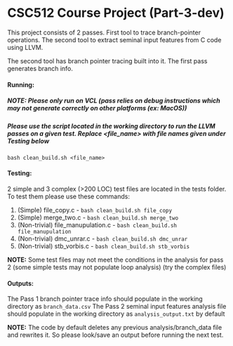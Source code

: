 # CSC512 Course Project (Part-3-dev)
This project consists of 2 passes. First tool to trace branch-pointer operations. The second tool to extract seminal input features from C code using LLVM.

The second tool has branch pointer tracing built into it. The first pass generates branch info.

#### Running:

##### NOTE: Please only run on VCL (pass relies on debug instructions which may not generate correctly on other platforms (ex: MacOS))

##### Please use the script located in the working directory to run the LLVM passes on a given test. Replace \<file_name\> with file names given under Testing below
`bash clean_build.sh <file_name>`

#### Testing:

2 simple and 3 complex (>200 LOC) test files are located in the tests folder. To test them please use these commands:
1. (Simple) file_copy.c - `bash clean_build.sh file_copy`
2. (Simple) merge_two.c - `bash clean_build.sh merge_two`
3. (Non-trivial) file_manupulation.c - `bash clean_build.sh file_manupulation`
4. (Non-trivial) dmc_unrar.c - `bash clean_build.sh dmc_unrar`
5. (Non-trivial) stb_vorbis.c - `bash clean_build.sh stb_vorbis`

**NOTE:** Some test files may not meet the conditions in the analysis for pass 2 (some simple tests may not populate loop analysis) (try the complex files)

#### Outputs:
The Pass 1 branch pointer trace info should populate in the working directory as `branch_data.csv`
The Pass 2 seminal input features analysis file should populate in the working directory as `analysis_output.txt` by default

**NOTE:** The code by default deletes any previous analysis/branch_data file and rewrites it. So please look/save an output before running the next test.
